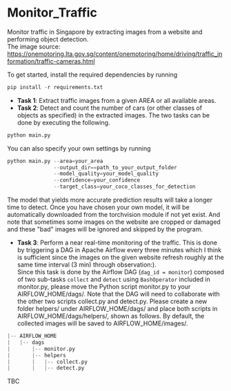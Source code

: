 # Monitor_Traffic
Monitor traffic in Singapore by extracting images from a website and performing object detection.  
The image source: https://onemotoring.lta.gov.sg/content/onemotoring/home/driving/traffic_information/traffic-cameras.html

To get started, install the required dependencies by running
```python
pip install -r requirements.txt
```

* **Task 1**: Extract traffic images from a given AREA or all available areas.
* **Task 2**: Detect and count the number of cars (or other classes of objects as specified) in the extracted images.
The two tasks can be done by executing the following.
```python
python main.py
```
You can also specify your own settings by running
```python
python main.py --area=your_area 
               --output_dir==path_to_your_output_folder 
               --model_quality=your_model_quality 
               --confidence=your_confidence 
               --target_class=your_coco_classes_for_detection
```
The model that yields more accurate prediction results will take a longer time to detect. Once you have chosen your own model, it will be automatically downloaded from the torchvision module if not yet exist. And note that sometimes some images on the website are cropped or damaged and these "bad" images will be ignored and skipped by the program.

* **Task 3**: Perform a near real-time monitoring of the traffic. This is done by triggering a DAG in Apache Airflow every three minutes which I think is sufficient since the images on the given website refresh roughly at the same time interval (3 min) through observation:).  
Since this task is done by the Airflow DAG (```dag_id = monitor```) composed of two sub-tasks ```collect``` and ```detect``` using ```BashOperator``` included in monitor.py, please move the Python script monitor.py to your AIRFLOW_HOME/dags/. Note that the DAG will need to collaborate with the other two scripts collect.py and detect.py. Please create a new folder helpers/ under AIRFLOW_HOME/dags/ and place both scripts in AIRFLOW_HOME/dags/helpers/, shown as follows. By default, the collected images will be saved to AIRFLOW_HOME/images/.  

```python
|-- AIRFLOW_HOME
|   |-- dags
|       |-- monitor.py
|       |-- helpers
|       |   |-- collect.py
|       |   |-- detect.py
```


TBC
